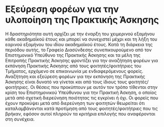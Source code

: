 # Εξεύρεση φορέων για την υλοποίηση της Πρακτικής Άσκησης


Η δραστηριότητα αυτή αρχίζει με την έναρξη του χειμερινού εξαμήνου κάθε
ακαδημαϊκού έτους και μπορεί να συνεχιστεί μέχρι και τη λήξη του εαρινού
εξαμήνου του ιδίου ακαδημαϊκού έτους. Κατά τη διάρκεια της περιόδου αυτής, το
Γραφείο Διασύνδεσης συνεπικουρούμενο από τον Επιστημονικό Υπεύθυνο της
Πρακτικής Άσκησης και τα μέλη της Επιτροπής Πρακτικής Άσκησης φροντίζει για την
αναζήτηση φορέων για εκπόνηση Πρακτικής Άσκησης από τους φοιτητές/φοιτήτριες
του Τμήματος, ερχόμενο σε επικοινωνία με ενδιαφερόμενους φορείς. Αναζήτηση και
εξεύρεση φορέων για την εκπόνηση της Πρακτικής Άσκησης είναι δυνατό να γίνεται
και από τους ίδιους τους φοιτητές/φοιτήτριες. Οι θέσεις που προκύπτουν με αυτόν
τον τρόπο τίθενται στην κρίση του Επιστημονικού Υπεύθυνου για την Πρακτική
Άσκηση, ο οποίος μετά από σχετική διερεύνηση ποιότητας τις εγκρίνει ή όχι.
Οι φορείς που έχουν προκύψει μετά από διερεύνηση των φοιτητών θεωρείται ότι
καταλαμβάνονται κατά προτίμηση από τους φοιτητές/φοιτήτριες που τις βρήκαν,
εφόσον αυτοί πληρούν τα κριτήρια επιλογής που αναφέρονται στη συνέχεια.
